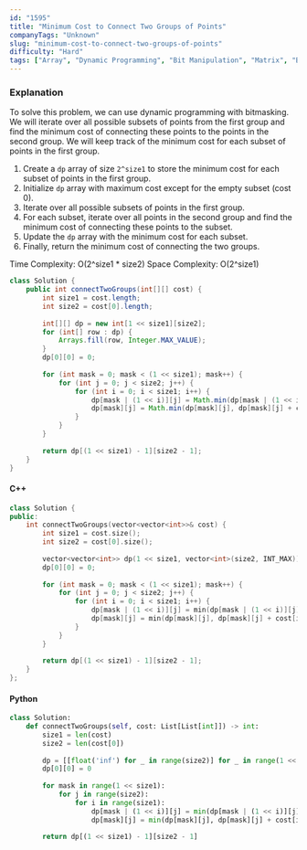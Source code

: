 ```yaml
---
id: "1595"
title: "Minimum Cost to Connect Two Groups of Points"
companyTags: "Unknown"
slug: "minimum-cost-to-connect-two-groups-of-points"
difficulty: "Hard"
tags: ["Array", "Dynamic Programming", "Bit Manipulation", "Matrix", "Bitmask"]
---
```


### Explanation

To solve this problem, we can use dynamic programming with bitmasking. We will iterate over all possible subsets of points from the first group and find the minimum cost of connecting these points to the points in the second group. We will keep track of the minimum cost for each subset of points in the first group.

1. Create a `dp` array of size `2^size1` to store the minimum cost for each subset of points in the first group.
2. Initialize `dp` array with maximum cost except for the empty subset (cost 0).
3. Iterate over all possible subsets of points in the first group.
4. For each subset, iterate over all points in the second group and find the minimum cost of connecting these points to the subset.
5. Update the `dp` array with the minimum cost for each subset.
6. Finally, return the minimum cost of connecting the two groups.

Time Complexity: O(2^size1 * size2)
Space Complexity: O(2^size1)

```java
class Solution {
    public int connectTwoGroups(int[][] cost) {
        int size1 = cost.length;
        int size2 = cost[0].length;
        
        int[][] dp = new int[1 << size1][size2];
        for (int[] row : dp) {
            Arrays.fill(row, Integer.MAX_VALUE);
        }
        dp[0][0] = 0;
        
        for (int mask = 0; mask < (1 << size1); mask++) {
            for (int j = 0; j < size2; j++) {
                for (int i = 0; i < size1; i++) {
                    dp[mask | (1 << i)][j] = Math.min(dp[mask | (1 << i)][j], dp[mask][j] + cost[i][j]);
                    dp[mask][j] = Math.min(dp[mask][j], dp[mask][j] + cost[i][j]);
                }
            }
        }
        
        return dp[(1 << size1) - 1][size2 - 1];
    }
}
```

#### C++
```cpp
class Solution {
public:
    int connectTwoGroups(vector<vector<int>>& cost) {
        int size1 = cost.size();
        int size2 = cost[0].size();
        
        vector<vector<int>> dp(1 << size1, vector<int>(size2, INT_MAX));
        dp[0][0] = 0;
        
        for (int mask = 0; mask < (1 << size1); mask++) {
            for (int j = 0; j < size2; j++) {
                for (int i = 0; i < size1; i++) {
                    dp[mask | (1 << i)][j] = min(dp[mask | (1 << i)][j], dp[mask][j] + cost[i][j]);
                    dp[mask][j] = min(dp[mask][j], dp[mask][j] + cost[i][j]);
                }
            }
        }
        
        return dp[(1 << size1) - 1][size2 - 1];
    }
};
```

#### Python
```python
class Solution:
    def connectTwoGroups(self, cost: List[List[int]]) -> int:
        size1 = len(cost)
        size2 = len(cost[0])
        
        dp = [[float('inf') for _ in range(size2)] for _ in range(1 << size1)]
        dp[0][0] = 0
        
        for mask in range(1 << size1):
            for j in range(size2):
                for i in range(size1):
                    dp[mask | (1 << i)][j] = min(dp[mask | (1 << i)][j], dp[mask][j] + cost[i][j])
                    dp[mask][j] = min(dp[mask][j], dp[mask][j] + cost[i][j])
        
        return dp[(1 << size1) - 1][size2 - 1]
```
